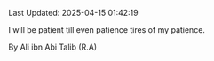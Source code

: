 Last Updated: 2025-04-15 01:42:19

I will be patient till even patience tires of my patience.

By Ali ibn Abi Talib (R.A)